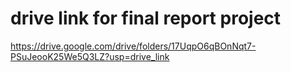 # drive link for final report project
https://drive.google.com/drive/folders/17UqpO6qBOnNqt7-PSuJeooK25We5Q3LZ?usp=drive_link
